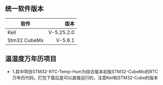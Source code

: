 ## 统一软件版本

| 软件         |   版本     |
|   --------    |  -----:     |
| Keil             | V-5.25.2.0   |
| Stm32 CubeMx     | V-5.6.1      |


## 温湿度万年历项目
+ 1.其中项目STM32-RTC-Temp-Hum为综合版本初版STM32-CubeMx的RTC万年历代码，打包下载后是可以直接运行的，注意Keil和STM32-Cube的版本
